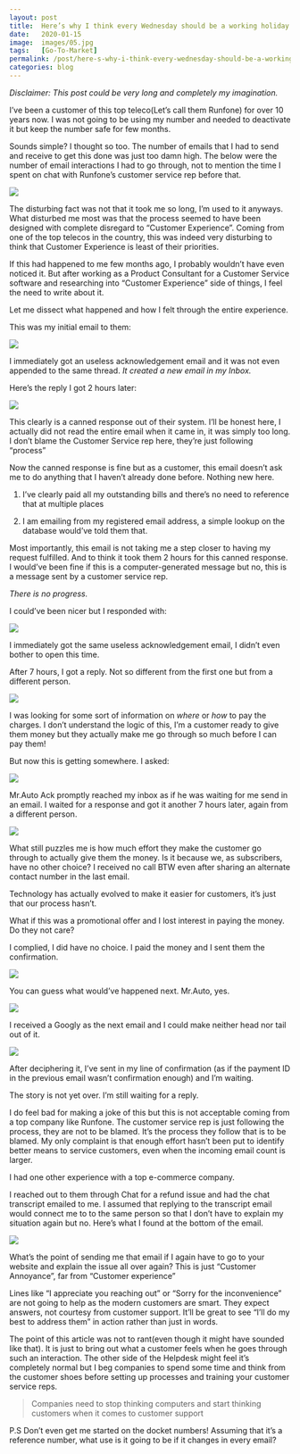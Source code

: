 ```yaml
---
layout: post
title:  Here’s why I think every Wednesday should be a working holiday
date:   2020-01-15
image:  images/05.jpg
tags:   [Go-To-Market]
permalink: /post/here-s-why-i-think-every-wednesday-should-be-a-working-holiday
categories: blog
---
```



_Disclaimer: This post could be very long and completely my imagination._

I’ve been a customer of this top teleco(Let’s call them Runfone) for over 10 years now. I was not going to be using my number and needed to deactivate it but keep the number safe for few months.



Sounds simple? I thought so too. The number of emails that I had to send and receive to get this done was just too damn high. The below were the number of email interactions I had to go through, not to mention the time I spent on chat with Runfone’s customer service rep before that.





![](https://static.wixstatic.com/media/cd78de_6f953435ad4047e194817f709c38923a~mv2.png/v1/fill/w_740,h_155,al_c,q_90,usm_0.66_1.00_0.01/cd78de_6f953435ad4047e194817f709c38923a~mv2.webp)

The disturbing fact was not that it took me so long, I’m used to it anyways. What disturbed me most was that the process seemed to have been designed with complete disregard to “Customer Experience”. Coming from one of the top telecos in the country, this was indeed very disturbing to think that Customer Experience is least of their priorities.



If this had happened to me few months ago, I probably wouldn’t have even noticed it. But after working as a Product Consultant for a Customer Service software and researching into “Customer Experience” side of things, I feel the need to write about it.



Let me dissect what happened and how I felt through the entire experience.



This was my initial email to them:



![](https://static.wixstatic.com/media/cd78de_d44558b30edb42f6a4efd3a4fedc9bbe~mv2.png/v1/fill/w_740,h_126,al_c,q_90,usm_0.66_1.00_0.01/cd78de_d44558b30edb42f6a4efd3a4fedc9bbe~mv2.webp)



I immediately got an useless acknowledgement email and it was not even appended to the same thread. _It created a new email in my Inbox._



Here’s the reply I got 2 hours later:





![](https://static.wixstatic.com/media/cd78de_0d4e9df97bca4fa5b450c74466004d79~mv2.png/v1/fill/w_740,h_420,al_c,q_90,usm_0.66_1.00_0.01/cd78de_0d4e9df97bca4fa5b450c74466004d79~mv2.webp)

This clearly is a canned response out of their system. I’ll be honest here, I actually did not read the entire email when it came in, it was simply too long. I don’t blame the Customer Service rep here, they’re just following “process”



Now the canned response is fine but as a customer, this email doesn’t ask me to do anything that I haven’t already done before. Nothing new here.



1) I’ve clearly paid all my outstanding bills and there’s no need to reference that at multiple places



2) I am emailing from my registered email address, a simple lookup on the database would’ve told them that.



Most importantly, this email is not taking me a step closer to having my request fulfilled. And to think it took them 2 hours for this canned response. I would’ve been fine if this is a computer-generated message but no, this is a message sent by a customer service rep.



_There is no progress._



I could’ve been nicer but I responded with:



![](https://static.wixstatic.com/media/cd78de_1a8b61067c6c4da48247c9c0dd664f69~mv2.png/v1/fill/w_740,h_125,al_c,q_90,usm_0.66_1.00_0.01/cd78de_1a8b61067c6c4da48247c9c0dd664f69~mv2.webp)

I immediately got the same useless acknowledgement email, I didn’t even bother to open this time.



After 7 hours, I got a reply. Not so different from the first one but from a different person.



![](https://static.wixstatic.com/media/cd78de_7eac1a2a87144ab9bb32a70b6c109163~mv2.png/v1/fill/w_740,h_175,al_c,q_90,usm_0.66_1.00_0.01/cd78de_7eac1a2a87144ab9bb32a70b6c109163~mv2.webp)

I was looking for some sort of information on _where_ or _how_ to pay the charges. I don’t understand the logic of this, I’m a customer ready to give them money but they actually make me go through so much before I can pay them!



But now this is getting somewhere. I asked:

![](https://static.wixstatic.com/media/cd78de_f02e2948ec284e3f8adc9fe0d204cb37~mv2.png/v1/fill/w_740,h_112,al_c,q_90,usm_0.66_1.00_0.01/cd78de_f02e2948ec284e3f8adc9fe0d204cb37~mv2.webp)

Mr.Auto Ack promptly reached my inbox as if he was waiting for me send in an email. I waited for a response and got it another 7 hours later, again from a different person.



![](https://static.wixstatic.com/media/cd78de_0f0e951031894191a5b2b7ca1c79f9d8~mv2.png/v1/fill/w_740,h_400,al_c,q_90,usm_0.66_1.00_0.01/cd78de_0f0e951031894191a5b2b7ca1c79f9d8~mv2.webp)

What still puzzles me is how much effort they make the customer go through to actually give them the money. Is it because we, as subscribers, have no other choice? I received no call BTW even after sharing an alternate contact number in the last email.



Technology has actually evolved to make it easier for customers, it’s just that our process hasn’t.



What if this was a promotional offer and I lost interest in paying the money. Do they not care?



I complied, I did have no choice. I paid the money and I sent them the confirmation.



![](https://static.wixstatic.com/media/cd78de_3b1f4bce0105478b970642575f355a36~mv2.png/v1/fill/w_740,h_173,al_c,q_90,usm_0.66_1.00_0.01/cd78de_3b1f4bce0105478b970642575f355a36~mv2.webp)

You can guess what would’ve happened next. Mr.Auto, yes.



![](https://static.wixstatic.com/media/cd78de_9b14a4bcb79b42b48ae3229f7f3f506c~mv2.jpg/v1/fill/w_560,h_542,al_c,lg_1,q_90/cd78de_9b14a4bcb79b42b48ae3229f7f3f506c~mv2.webp)

I received a Googly as the next email and I could make neither head nor tail out of it.

![](https://static.wixstatic.com/media/cd78de_c3c8d93c194f40f48824903f0e7022d0~mv2.png/v1/fill/w_740,h_213,al_c,q_90,usm_0.66_1.00_0.01/cd78de_c3c8d93c194f40f48824903f0e7022d0~mv2.webp)

After deciphering it, I’ve sent in my line of confirmation (as if the payment ID in the previous email wasn’t confirmation enough) and I’m waiting.



The story is not yet over. I’m still waiting for a reply.



I do feel bad for making a joke of this but this is not acceptable coming from a top company like Runfone. The customer service rep is just following the process, they are not to be blamed. It’s the process they follow that is to be blamed. My only complaint is that enough effort hasn’t been put to identify better means to service customers, even when the incoming email count is larger.



I had one other experience with a top e-commerce company.



I reached out to them through Chat for a refund issue and had the chat transcript emailed to me. I assumed that replying to the transcript email would connect me to to the same person so that I don’t have to explain my situation again but no. Here’s what I found at the bottom of the email.

![](https://static.wixstatic.com/media/cd78de_e43215068ef641279d87e2bfb455b5f0~mv2.png/v1/fill/w_740,h_82,al_c,lg_1,q_90/cd78de_e43215068ef641279d87e2bfb455b5f0~mv2.webp)

What’s the point of sending me that email if I again have to go to your website and explain the issue all over again? This is just “Customer Annoyance”, far from “Customer experience”



Lines like “I appreciate you reaching out” or “Sorry for the inconvenience” are not going to help as the modern customers are smart. They expect answers, not courtesy from customer support. It’ll be great to see “I’ll do my best to address them” in action rather than just in words.



The point of this article was not to rant(even though it might have sounded like that). It is just to bring out what a customer feels when he goes through such an interaction. The other side of the Helpdesk might feel it’s completely normal but I beg companies to spend some time and think from the customer shoes before setting up processes and training your customer service reps.

> Companies need to stop thinking computers and start thinking customers when it comes to customer support

P.S Don’t even get me started on the docket numbers! Assuming that it’s a reference number, what use is it going to be if it changes in every email?
